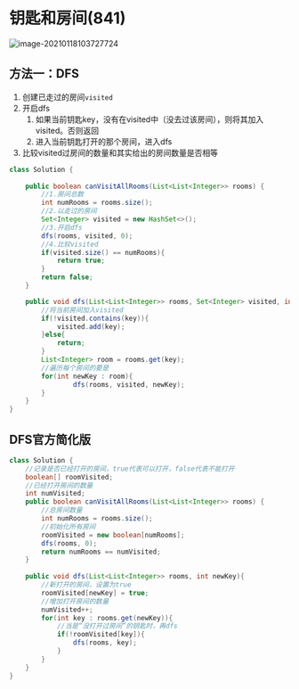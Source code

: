 # 钥匙和房间(841)

![image-20210118103727724](https://raw.githubusercontent.com/TWDH/Leetcode-From-Zero/pictures/img/image-20210118103727724.png)

## 方法一：DFS

1. 创建已走过的房间`visited`
2. 开启dfs
   1. 如果当前钥匙key，没有在visited中（没去过该房间），则将其加入visited。否则返回
   2. 进入当前钥匙打开的那个房间，进入dfs
3. 比较visited过房间的数量和其实给出的房间数量是否相等

```java
class Solution {
    
    public boolean canVisitAllRooms(List<List<Integer>> rooms) {
        //1.房间总数
        int numRooms = rooms.size();
        //2.以走过的房间
        Set<Integer> visited = new HashSet<>();
        //3.开启dfs
        dfs(rooms, visited, 0);
        //4.比较visited
        if(visited.size() == numRooms){
            return true;
        }
        return false;
    }

    public void dfs(List<List<Integer>> rooms, Set<Integer> visited, int key){
        //将当前房间加入visited
        if(!visited.contains(key)){
            visited.add(key);
        }else{
            return;
        }
        List<Integer> room = rooms.get(key);
        //遍历每个房间的要是
        for(int newKey : room){
                dfs(rooms, visited, newKey);
        }
    }
}
```

## DFS官方简化版

```java
class Solution {
    //记录是否已经打开的房间，true代表可以打开，false代表不能打开
    boolean[] roomVisited;
    //已经打开房间的数量
    int numVisited;
    public boolean canVisitAllRooms(List<List<Integer>> rooms) {
        //总房间数量
        int numRooms = rooms.size();
        //初始化所有房间
        roomVisited = new boolean[numRooms];
        dfs(rooms, 0);
        return numRooms == numVisited;
    }
    
    public void dfs(List<List<Integer>> rooms, int newKey){
        //新打开的房间，设置为true
        roomVisited[newKey] = true;
        //增加打开房间的数量
        numVisited++;
        for(int key : rooms.get(newKey)){
            //当是“没打开过房间”的钥匙时，再dfs
            if(!roomVisited[key]){
                dfs(rooms, key);
            }            
        }
    }
}
```

